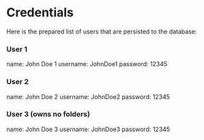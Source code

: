 # Credentials

Here is the prepared list of users that are persisted to the database:

### User 1

name: John Doe 1
username: JohnDoe1
password: 12345

### User 2

name: John Doe 2
username: JohnDoe2
password: 12345

### User 3 (owns no folders)

name: John Doe 3
username: JohnDoe3
password: 12345

